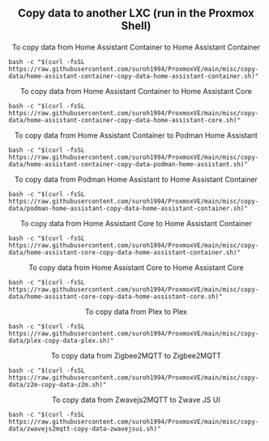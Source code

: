 <h2><p align="center">Copy data to another LXC (run in the Proxmox Shell)</p></h2>
<div align="center"> To copy data from Home Assistant Container to Home Assistant Container </div>

```
bash -c "$(curl -fsSL https://raw.githubusercontent.com/suroh1994/ProxmoxVE/main/misc/copy-data/home-assistant-container-copy-data-home-assistant-container.sh)"
```
<div align="center"> To copy data from Home Assistant Container to Home Assistant Core </div>

```
bash -c "$(curl -fsSL https://raw.githubusercontent.com/suroh1994/ProxmoxVE/main/misc/copy-data/home-assistant-container-copy-data-home-assistant-core.sh)"
```
<div align="center"> To copy data from Home Assistant Container to Podman Home Assistant </div>

```
bash -c "$(curl -fsSL https://raw.githubusercontent.com/suroh1994/ProxmoxVE/main/misc/copy-data/home-assistant-container-copy-data-podman-home-assistant.sh)"
```
<div align="center"> To copy data from Podman Home Assistant to Home Assistant Container </div>

```
bash -c "$(curl -fsSL https://raw.githubusercontent.com/suroh1994/ProxmoxVE/main/misc/copy-data/podman-home-assistant-copy-data-home-assistant-container.sh)"
```
<div align="center"> To copy data from Home Assistant Core to Home Assistant Container </div>

```
bash -c "$(curl -fsSL https://raw.githubusercontent.com/suroh1994/ProxmoxVE/main/misc/copy-data/home-assistant-core-copy-data-home-assistant-container.sh)"
```
<div align="center"> To copy data from Home Assistant Core to Home Assistant Core </div>

```
bash -c "$(curl -fsSL https://raw.githubusercontent.com/suroh1994/ProxmoxVE/main/misc/copy-data/home-assistant-core-copy-data-home-assistant-core.sh)"
```
<div align="center"> To copy data from Plex to Plex </div>

```
bash -c "$(curl -fsSL https://raw.githubusercontent.com/suroh1994/ProxmoxVE/main/misc/copy-data/plex-copy-data-plex.sh)"
```
<div align="center"> To copy data from Zigbee2MQTT to Zigbee2MQTT </div>

```
bash -c "$(curl -fsSL https://raw.githubusercontent.com/suroh1994/ProxmoxVE/main/misc/copy-data/z2m-copy-data-z2m.sh)"
```
<div align="center"> To copy data from Zwavejs2MQTT to Zwave JS UI </div>

```
bash -c "$(curl -fsSL https://raw.githubusercontent.com/suroh1994/ProxmoxVE/main/misc/copy-data/zwavejs2mqtt-copy-data-zwavejsui.sh)"
```
